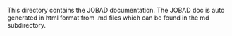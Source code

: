 This directory contains the JOBAD documentation. The JOBAD doc is auto generated in html format from .md files which can be found in the md subdirectory. 
